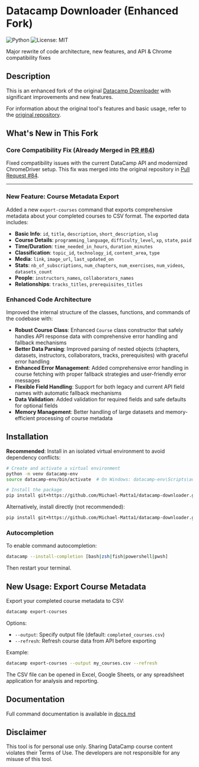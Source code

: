 # Datacamp Downloader (Enhanced Fork)
![Python](https://img.shields.io/badge/python-3.6%2B-blue)
![License: MIT](https://img.shields.io/badge/License-MIT-green.svg)

Major rewrite of code architecture, new features, and API & Chrome compatibility fixes

## Description

This is an enhanced fork of the original [Datacamp Downloader](https://github.com/TRoboto/datacamp-downloader) with significant improvements and new features.

For information about the original tool's features and basic usage, refer to the [original repository](https://github.com/TRoboto/datacamp-downloader).

## What's New in This Fork

### Core Compatibility Fix (Already Merged in [PR #84](https://github.com/TRoboto/datacamp-downloader/pull/84))
Fixed compatibility issues with the current DataCamp API and modernized ChromeDriver setup. This fix was merged into the original repository in [Pull Request #84](https://github.com/TRoboto/datacamp-downloader/pull/84).

---
### New Feature: Course Metadata Export
Added a new `export-courses` command that exports comprehensive metadata about your completed courses to CSV format. The exported data includes:

- **Basic Info**: `id`, `title`, `description`, `short_description`, `slug`
- **Course Details**: `programming_language`, `difficulty_level`, `xp`, `state`, `paid`
- **Time/Duration**: `time_needed_in_hours`, `duration_minutes`
- **Classification**: `topic_id`, `technology_id`, `content_area`, `type`
- **Media**: `link`, `image_url`, `last_updated_on`
- **Stats**: `nb_of_subscriptions`, `num_chapters`, `num_exercises`, `num_videos`, `datasets_count`
- **People**: `instructors_names`, `collaborators_names`
- **Relationships**: `tracks_titles`, `prerequisites_titles`

### Enhanced Code Architecture
Improved the internal structure of the classes, functions, and commands of the codebase with:

- **Robust Course Class**: Enhanced `Course` class constructor that safely handles API response data with comprehensive error handling and fallback mechanisms
- **Better Data Parsing**: Improved parsing of nested objects (chapters, datasets, instructors, collaborators, tracks, prerequisites) with graceful error handling
- **Enhanced Error Management**: Added comprehensive error handling in course fetching with proper fallback strategies and user-friendly error messages
- **Flexible Field Handling**: Support for both legacy and current API field names with automatic fallback mechanisms
- **Data Validation**: Added validation for required fields and safe defaults for optional fields
- **Memory Management**: Better handling of large datasets and memory-efficient processing of course metadata

## Installation

**Recommended**: Install in an isolated virtual environment to avoid dependency conflicts:

```bash
# Create and activate a virtual environment
python -m venv datacamp-env
source datacamp-env/bin/activate  # On Windows: datacamp-env\Scripts\activate

# Install the package
pip install git+https://github.com/Michael-Matta1/datacamp-downloader.git
```

Alternatively, install directly (not recommended):

```bash
pip install git+https://github.com/Michael-Matta1/datacamp-downloader.git
```


### Autocompletion

To enable command autocompletion:

```bash
datacamp --install-completion [bash|zsh|fish|powershell|pwsh]
```

Then restart your terminal.

## New Usage: Export Course Metadata

Export your completed course metadata to CSV:

```bash
datacamp export-courses
```

Options:
- `--output`: Specify output file (default: `completed_courses.csv`)
- `--refresh`: Refresh course data from API before exporting

Example:
```bash
datacamp export-courses --output my_courses.csv --refresh
```

The CSV file can be opened in Excel, Google Sheets, or any spreadsheet application for analysis and reporting.

## Documentation

Full command documentation is available in [docs.md](https://github.com/Michael-Matta1/datacamp-downloader/blob/master/docs.md)

## Disclaimer

This tool is for personal use only. Sharing DataCamp course content violates their Terms of Use. The developers are not responsible for any misuse of this tool.
